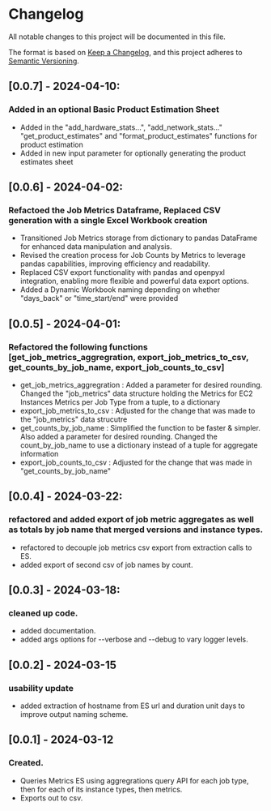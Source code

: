 # Changelog

All notable changes to this project will be documented in this file. 

The format is based on [Keep a Changelog](https://keepachangelog.com/en/1.0.0/),
and this project adheres to [Semantic Versioning](https://semver.org/spec/v2.0.0.html).


## [0.0.7] - 2024-04-10:
### Added in an optional Basic Product Estimation Sheet 
- Added in the "add_hardware_stats...", "add_network_stats..." "get_product_estimates" and "format_product_estimates" functions for product estimation
- Added in new input parameter for optionally generating the product estimates sheet

## [0.0.6] - 2024-04-02:
### Refactoed the Job Metrics Dataframe, Replaced CSV generation with a single Excel Workbook creation
- Transitioned Job Metrics storage from dictionary to pandas DataFrame for enhanced data manipulation and analysis.
- Revised the creation process for Job Counts by Metrics to leverage pandas capabilities, improving efficiency and readability.
- Replaced CSV export functionality with pandas and openpyxl integration, enabling more flexible and powerful data export options.
- Added a Dynamic Workbook naming depending on whether "days_back" or "time_start/end" were provided

## [0.0.5] - 2024-04-01:
### Refactored the following functions [get_job_metrics_aggregration, export_job_metrics_to_csv, get_counts_by_job_name, export_job_counts_to_csv]
- get_job_metrics_aggregration : Added a parameter for desired rounding. Changed the "job_metrics" data structure holding the Metrics for EC2 Instances Metrics per Job Type from a tuple, to a dictionary
- export_job_metrics_to_csv : Adjusted for the change that was made to the "job_metrics" data strucutre
- get_counts_by_job_name : Simplified the function to be faster & simpler. Also added a parameter for desired rounding. Changed the count_by_job_name to use a dictionary instead of a tuple for aggregate information
- export_job_counts_to_csv : Adjusted for the change that was made in "get_counts_by_job_name"


## [0.0.4] - 2024-03-22: 

### refactored and added export of job metric aggregates as well as totals by job name that merged versions and instance types.
- refactored to decouple job metrics csv export from extraction calls to ES.
- added export of second csv of job names by count.

## [0.0.3] - 2024-03-18: 

### cleaned up code.
- added documentation.
- added args options for --verbose and --debug to vary logger levels.

## [0.0.2] - 2024-03-15
### usability update
- added extraction of hostname from ES url and duration unit days to improve output naming scheme.

## [0.0.1] - 2024-03-12

### Created.
- Queries Metrics ES using aggregrations query API for each job type, then for each of its instance types, then metrics.
- Exports out to csv. 

